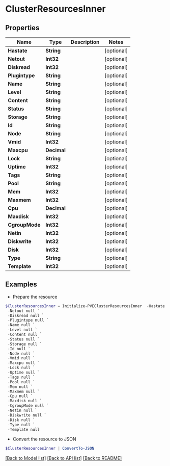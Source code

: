 # ClusterResourcesInner
## Properties

Name | Type | Description | Notes
------------ | ------------- | ------------- | -------------
**Hastate** | **String** |  | [optional] 
**Netout** | **Int32** |  | [optional] 
**Diskread** | **Int32** |  | [optional] 
**Plugintype** | **String** |  | [optional] 
**Name** | **String** |  | [optional] 
**Level** | **String** |  | [optional] 
**Content** | **String** |  | [optional] 
**Status** | **String** |  | [optional] 
**Storage** | **String** |  | [optional] 
**Id** | **String** |  | [optional] 
**Node** | **String** |  | [optional] 
**Vmid** | **Int32** |  | [optional] 
**Maxcpu** | **Decimal** |  | [optional] 
**Lock** | **String** |  | [optional] 
**Uptime** | **Int32** |  | [optional] 
**Tags** | **String** |  | [optional] 
**Pool** | **String** |  | [optional] 
**Mem** | **Int32** |  | [optional] 
**Maxmem** | **Int32** |  | [optional] 
**Cpu** | **Decimal** |  | [optional] 
**Maxdisk** | **Int32** |  | [optional] 
**CgroupMode** | **Int32** |  | [optional] 
**Netin** | **Int32** |  | [optional] 
**Diskwrite** | **Int32** |  | [optional] 
**Disk** | **Int32** |  | [optional] 
**Type** | **String** |  | [optional] 
**Template** | **Int32** |  | [optional] 

## Examples

- Prepare the resource
```powershell
$ClusterResourcesInner = Initialize-PVEClusterResourcesInner  -Hastate null `
 -Netout null `
 -Diskread null `
 -Plugintype null `
 -Name null `
 -Level null `
 -Content null `
 -Status null `
 -Storage null `
 -Id null `
 -Node null `
 -Vmid null `
 -Maxcpu null `
 -Lock null `
 -Uptime null `
 -Tags null `
 -Pool null `
 -Mem null `
 -Maxmem null `
 -Cpu null `
 -Maxdisk null `
 -CgroupMode null `
 -Netin null `
 -Diskwrite null `
 -Disk null `
 -Type null `
 -Template null
```

- Convert the resource to JSON
```powershell
$ClusterResourcesInner | ConvertTo-JSON
```

[[Back to Model list]](../README.md#documentation-for-models) [[Back to API list]](../README.md#documentation-for-api-endpoints) [[Back to README]](../README.md)

